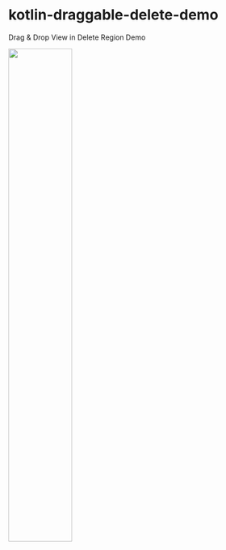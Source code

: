 # kotlin-draggable-delete-demo
Drag &amp; Drop View in Delete Region Demo

<img height="50%" src="https://user-images.githubusercontent.com/48744669/103852576-b552db00-50de-11eb-920f-214a62be0f7b.gif" />
